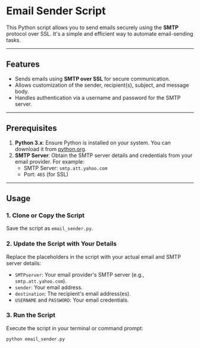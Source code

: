 # Email Sender Script

This Python script allows you to send emails securely using the **SMTP** protocol over SSL. It's a simple and efficient way to automate email-sending tasks.

---

## Features

- Sends emails using **SMTP over SSL** for secure communication.
- Allows customization of the sender, recipient(s), subject, and message body.
- Handles authentication via a username and password for the SMTP server.

---

## Prerequisites

1. **Python 3.x**: Ensure Python is installed on your system. You can download it from [python.org](https://www.python.org/).
2. **SMTP Server**: Obtain the SMTP server details and credentials from your email provider. For example:
   - SMTP Server: `smtp.att.yahoo.com`
   - Port: `465` (for SSL)

---

## Usage

### 1. Clone or Copy the Script
Save the script as `email_sender.py`.

### 2. Update the Script with Your Details
Replace the placeholders in the script with your actual email and SMTP server details:
- `SMTPserver`: Your email provider's SMTP server (e.g., `smtp.att.yahoo.com`).
- `sender`: Your email address.
- `destination`: The recipient's email address(es).
- `USERNAME` and `PASSWORD`: Your email credentials.

### 3. Run the Script
Execute the script in your terminal or command prompt:
```bash
python email_sender.py
